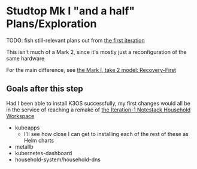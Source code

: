 # Studtop Mk I "and a half" Plans/Exploration

TODO: fish still-relevant plans out from [the first iteration](9ac503ed-a6d8-4fc3-996b-d1e94d18e139.md)

This isn't much of a Mark 2, since it's mostly just a reconfiguration of the same hardware

For the main difference, see [the Mark I, take 2 model: Recovery-First](97191518-e7e9-4a55-9962-69b7b6399f5b.md)

## Goals after this step

Had I been able to install K3OS successfully, my first changes would all be in the service of reaching a remake of [the Iteration-1 Notestack Household Workspace](67826054-ed26-41e6-80c9-5d677e6a8cba.md)

- kubeapps
  - I'll see how close I can get to installing each of the rest of these as Helm charts
- metallb
- kubernetes-dashboard
- household-system/household-dns
